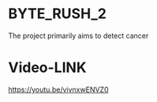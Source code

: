 # BYTE_RUSH_2


The project primarily aims to detect cancer 

# Video-LINK
https://youtu.be/vivnxwENVZ0
